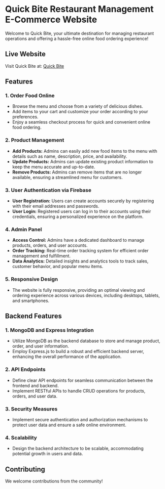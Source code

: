 # Quick Bite Restaurant Management E-Commerce Website

Welcome to Quick Bite, your ultimate destination for managing restaurant operations and offering a hassle-free online food ordering experience!

## Live Website

Visit Quick Bite at: [Quick Bite](https://quickbite-8faa4.web.app)

## Features

### 1. Order Food Online
- Browse the menu and choose from a variety of delicious dishes.
- Add items to your cart and customize your order according to your preferences.
- Enjoy a seamless checkout process for quick and convenient online food ordering.

### 2. Product Management
- **Add Products:** Admins can easily add new food items to the menu with details such as name, description, price, and availability.
- **Update Products:** Admins can update existing product information to keep the menu accurate and up-to-date.
- **Remove Products:** Admins can remove items that are no longer available, ensuring a streamlined menu for customers.

### 3. User Authentication via Firebase
- **User Registration:** Users can create accounts securely by registering with their email addresses and passwords.
- **User Login:** Registered users can log in to their accounts using their credentials, ensuring a personalized experience on the platform.

### 4. Admin Panel
- **Access Control:** Admins have a dedicated dashboard to manage products, orders, and user accounts.
- **Order Tracking:** Real-time order tracking system for efficient order management and fulfillment.
- **Data Analytics:** Detailed insights and analytics tools to track sales, customer behavior, and popular menu items.

### 5. Responsive Design
- The website is fully responsive, providing an optimal viewing and ordering experience across various devices, including desktops, tablets, and smartphones.
## Backend Features

### 1. MongoDB and Express Integration
- Utilize MongoDB as the backend database to store and manage product, order, and user information.
- Employ Express.js to build a robust and efficient backend server, enhancing the overall performance of the application.

### 2. API Endpoints
- Define clear API endpoints for seamless communication between the frontend and backend.
- Implement RESTful APIs to handle CRUD operations for products, orders, and user data.

### 3. Security Measures
- Implement secure authentication and authorization mechanisms to protect user data and ensure a safe online environment.

### 4. Scalability
- Design the backend architecture to be scalable, accommodating potential growth in users and data.
## Contributing

We welcome contributions from the community!
